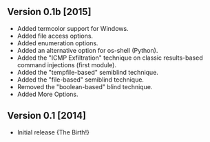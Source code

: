## Version 0.1b [2015]
* Added termcolor support for Windows.
* Added file access options.
* Added enumeration options.
* Added an alternative option for os-shell (Python).
* Added the "ICMP Exfiltration" technique on classic results-based command injections (first module). 
* Added the "tempfile-based" semiblind technique.
* Added the "file-based" semiblind technique.
* Removed the "boolean-based" blind technique.
* Added More Options.

## Version 0.1 [2014]
* Initial release {The Birth!}
